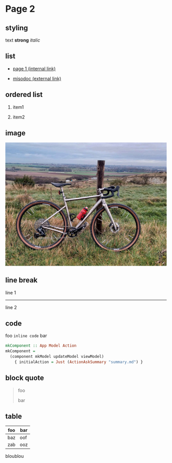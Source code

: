 # Page 2

## styling

text **strong** *italic*

## list

- [page 1 (internal link)](page1.md)

- [misodoc (external link)](https://github.com/juliendehos/misodoc/)

## ordered list

1. item1

2. item2

## image

![](velo.jpg)

## line break

line 1

---

line 2


## code 

foo `inline code` bar

```hs
mkComponent :: App Model Action
mkComponent = 
  (component mkModel updateModel viewModel)
    { initialAction = Just (ActionAskSummary "summary.md") }
```

## block quote

> foo
>
> bar

## table

| foo     | bar    |
|---------|--------|
| baz     | oof    |
| zab     | ooz    |

bloublou


